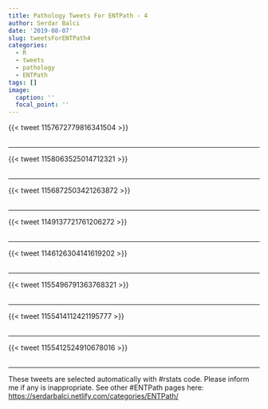 ```yaml
---
title: Pathology Tweets For ENTPath - 4
author: Serdar Balci
date: '2019-08-07'
slug: tweetsForENTPath4
categories:
  - R
  - tweets
  - pathology
  - ENTPath
tags: []
image:
  caption: ''
  focal_point: ''
---
```



{{< tweet 1157672779816341504 >}}
<br>
<br>
<hr>
{{< tweet 1158063525014712321 >}}
<br>
<br>
<hr>
{{< tweet 1156872503421263872 >}}
<br>
<br>
<hr>
{{< tweet 1149137721761206272 >}}
<br>
<br>
<hr>
{{< tweet 1146126304141619202 >}}
<br>
<br>
<hr>
{{< tweet 1155496791363768321 >}}
<br>
<br>
<hr>
{{< tweet 1155414112421195777 >}}
<br>
<br>
<hr>
{{< tweet 1155412524910678016 >}}
<br>
<br>
<hr>


These tweets are selected automatically with #rstats code. Please inform me if any is inappropriate.
See other #ENTPath pages here: https://serdarbalci.netlify.com/categories/ENTPath/
